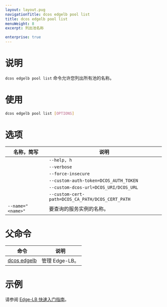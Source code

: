 ```yaml
---
layout: layout.pug
navigationTitle: dcos edgelb pool list
title: dcos edgelb pool list
menuWeight: 8
excerpt: 列出池名称

enterprise: true
---
```



# 说明
`dcos edgelb pool list` 命令允许您列出所有池的名称。

# 使用

```bash
dcos edgelb pool list [OPTIONS]
```

# 选项

| 名称，简写 | 说明 |
|---------|-------------|
| | `--help, h` | 打印使用。|
| | `--verbose` | 启用额外的请求和响应记录。|
| | `--force-insecure` | 在查询服务时允许未经验证的 TLS 证书。|
| | `--custom-auth-token=DCOS_AUTH_TOKEN` | 指定在查询服务时使用的自定义授权令牌。|
| | `--custom-dcos-url=DCOS_URI/DCOS_URL` | 指定在查询服务时使用的自定义群集 URL。|
| | `--custom-cert-path=DCOS_CA_PATH/DCOS_CERT_PATH` | 指定在查询服务时使用的自定义 TLS CA 证书文件。|
| `--name=" <name>"` | 要查询的服务实例的名称。|

# 父命令

| 命令 | 说明 |
|---------|-------------|
| [dcos edgelb](/1.11/cli/command-reference/dcos-edgelb/) | 管理 Edge-LB。|

# 示例

请参阅 [Edge-LB 快速入门指南](/1.11/networking/edge-lb/quickstart/)。
